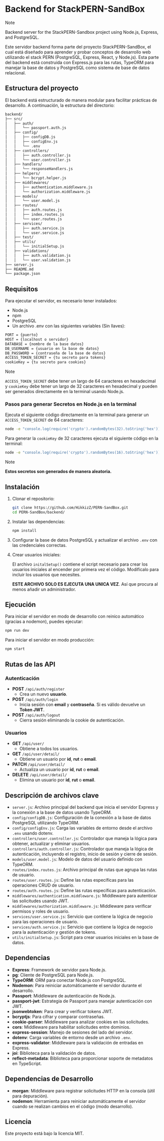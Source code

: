 # Backend for StackPERN-SandBox

>[!NOTE]
Backend server for the StackPERN-Sandbox project using Node.js, Express, and PostgreSQL.

Este servidor backend forma parte del proyecto StackPERN-SandBox, el cual está diseñado para aprender y probar conceptos de desarrollo web utilizando el stack PERN (PostgreSQL, Express, React, y Node.js). Esta parte del backend está construida con Express.js para las rutas, TypeORM para manejar la base de datos y PostgreSQL como sistema de base de datos relacional.

## Estructura del proyecto

El backend está estructurado de manera modular para facilitar prácticas de desarrollo. A continuación, la estructura del directorio:

``` bash
backend/
├── src/
│   ├── auth/
│   │   └── passport.auth.js
│   ├── config/
│   │   ├── configDB.js
│   │   ├── configEnv.js
│   │   └── .env
│   ├── controllers/
│   │   ├── auth.controller.js
│   │   └── user.controller.js
│   ├── handlers/
│   │   └── responseHandlers.js
│   ├── helpers/
│   │   └── bcrypt.helper.js
│   ├── middlewares/
│   │   ├── authentication.middleware.js
│   │   └── authorization.middleware.js
│   ├── models/
│   │   └── user.model.js
│   ├── routes/
│   │   ├── auth.routes.js
│   │   ├── index.routes.js
│   │   └── user.routes.js
│   ├── services/
│   │   ├── auth.service.js
│   │   └── user.service.js
│   ├── test/
│   ├── utils/
│   │   └── initialSetup.js
│   ├── validations/
│   │   ├── auth.validation.js
│   │   └── user.validation.js
├── server.js
├── README.md
└── package.json
```

## Requisitos

Para ejecutar el servidor, es necesario tener instalados:

- Node.js
- npm
- PostgreSQL
- Un archivo .env con las siguientes variables (Sin llaves):

``` bash
PORT = {puerto}
HOST = {localhost o servidor}
DATABASE = {nombre de la base datos}
DB_USERNAME = {usuario en la base de datos}
DB_PASSWORD = {contraseña de la base de datos}
ACCESS_TOKEN_SECRET = {tu secreto para tokens}
cookieKey = {tu secreto para cookies}
```

>[!NOTE]
`ACCESS_TOKEN_SECRET` debe tener un largo de 64 caracteres en hexadecimal y `cookieKey` debe tener un largo de 32 caracteres en hexadecimal y pueden ser generados directamente en la terminal usando Node.js.

### Pasos para generar Secretos en Node.js en la terminal

Ejecuta el siguiente código directamente en la terminal para generar un `ACCESS_TOKEN_SECRET` de 64 caracteres:

``` bash
node -e "console.log(require('crypto').randomBytes(32).toString('hex'))"
```

Para generar la `cookieKey` de 32 caracteres ejecuta el siguiente código en la terminal:

``` bash
node -e "console.log(require('crypto').randomBytes(16).toString('hex'))"
```

>[!NOTE]
**Estos secretos son generados de manera aleatoria.**

## Instalación

1. Clonar el repositorio:

    ``` bash
    git clone https://github.com/HikkizZ/PERN-SandBox.git
    cd PERN-SandBox/backend/
    ```

2. Instalar las dependencias:

    ``` bash
    npm install
    ```

3. Configurar la base de datos PostgreSQL y actualizar el archivo `.env` con las credenciales correctas.

4. Crear usuarios iniciales:

    El archivo `initalSetup()` contiene el script necesario para crear los usuarios iniciales al encender por primera vez el código. Modifícalo para incluir los usuarios que necesites.
  
    **ESTE ARCHIVO SOLO ES EJECUTA UNA UNICA VEZ**. Así que procura al menos añadir un administrador.

## Ejecución

Para iniciar el servidor en modo de desarrollo con reinico automático (gracias a nodemon), puedes ejecutar:

``` bash
npm run dev
```

Para iniciar el servidor en modo producción:

``` bash
npm start
```

## Rutas de las API

### Autenticación

- **POST** `/api/auth/register`
  - Crea un nuevo **usuario**.
- **POST** `/api/auth/login`
  - Inicia sesión con **email** y **contraseña**. Si es válido devuelve un **Token JWT**.
- **POST** `/api/auth/logout`
  - Cierra sesión eliminando la cookie de autenticación.

### Usuarios

- **GET** `/api/user/`
  - Obtiene a todos los usuarios.
- **GET** `/api/user/detail/`
  - Obtiene un usuario por **id**, **rut** o **email**.
- **PATCH** `/api/user/detail/`
  - Actualiza un usuario por **id**, **rut** o **email**.
- **DELETE** `/api/user/detail/`
  - Elimina un usuario por **id**, **rut** o **email**.

## Descripción de archivos clave

- `server.js`: Archivo principal del backend que inicia el servidor Express y la conexión a la base de datos usando TypeORM.
- `config/configDB.js`: Configuración de la conexión a la base de datos PostgreSQL utilizando TypeORM.
- `config/configEnv.js`: Carga las variables de entorno desde el archivo `.env` usando dotenv.
- `controllers/user.controller.js`: Controlador que maneja la lógica para obtener, actualizar y eliminar usuarios.
- `controllers/auth.controller.js`: Controlador que maneja la lógica de autenticación, incluyendo el registro, inicio de sesión y cierre de sesión.
- `models/user.model.js`: Modelo de datos del usuario definido con TypeORM.
- `routes/index.routes.js`: Archivo principal de rutas que agrupa las rutas de usuario.
- `routes/user.routes.js`: Define las rutas específicas para las operaciones CRUD de usuario.
- `routes/auth.routes.js`: Define las rutas específicas para autenticación.
- `middlewares/authentication.middleware.js`: Middleware para autenticar las solicitudes usando JWT.
- `middlewares/authorization.middleware.js`: Middleware para verificar permisos y roles de usuario.
- `services/user.service.js`: Servicio que contiene la lógica de negocio para las operaciones de usuario.
- `services/auth.service.js`: Servicio que contiene la lógica de negocio para la autenticación y gestión de tokens.
- `utils/initialSetup.js`: Script para crear usuarios iniciales en la base de datos.

## Dependencias

- **Express**: Framework de servidor para Node.js.
- **pg**: Cliente de PostgreSQL para Node.js.
- **TypeORM**: ORM para conectar Node.js con PostgreSQL.
- **Nodemon**: Para reiniciar automáticamente el servidor durante el desarrollo.
- **Passport**: Middleware de autenticación de Node.js.
- **passport-jwt**: Estrategia de Passport para manejar autenticación con JWT.
- **jsonwebtoken**: Para crear y verificar tokens JWT.
- **bcryptjs**: Para cifrar y comparar contraseñas.
- **cookie-parser**: Middleware para analizar cookies en las solicitudes.
- **cors**: Middleware para habilitar solicitudes entre dominios.
- **express-session**: Manejo de sesiones del lado del servidor.
- **dotenv**: Carga variables de entorno desde un archivo `.env`.
- **express-validator**: Middleware para la validación de entradas en Express.
- **joi**: Biblioteca para la validación de datos.
- **reflect-metadata**: Biblioteca para proporcionar soporte de metadatos en TypeScript.

## Dependencias de Desarrollo

- **morgan**: Middleware para registrar solicitudes HTTP en la consola (útil para depuración).
- **nodemon**: Herramienta para reiniciar automáticamente el servidor cuando se realizan cambios en el código (modo desarrollo).

## Licencia

Este proyecto está bajo la licencia MIT.
